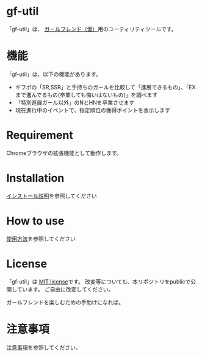 # gf-util
 「gf-util」は、 [ガールフレンド（仮）](https://vcard.ameba.jp/)用のユーティリティツールです。

# 機能
 
 「gf-util」は、以下の機能があります。
 * ギフボの「SR,SSR」と手持ちのガールを比較して「進展できるもの」、「EXまで進んでるもの(卒業しても悔いはないもの)」を調べます
 * 「特別進展ガール以外」のNとHNを卒業させます
 * 現在進行中のイベントで、指定順位の獲得ポイントを表示します

# Requirement
 
  Chromeブラウザの拡張機能として動作します。
 
# Installation
 
  [インストール説明](install.md)を参照してください

# How to use
 
  [使用方法](howtouse.md)を参照してください

# License
 
「gf-util」は [MIT license](https://en.wikipedia.org/wiki/MIT_License)です。
 改変等についても、本リポジトリをpublicで公開しています。
 ご自由に改変してください。
 
 ガールフレンドを楽しむための手助けになれば。

# 注意事項

  [注意事項](warning.md)を参照してください。  
